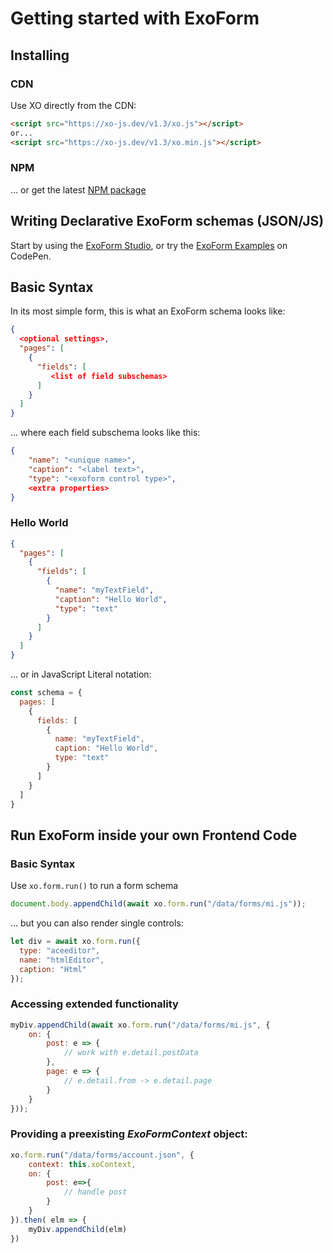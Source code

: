 # Getting started with ExoForm

## Installing

### CDN

Use XO directly from the CDN:

```html
<script src="https://xo-js.dev/v1.3/xo.js"></script>
or...
<script src="https://xo-js.dev/v1.3/xo.min.js"></script>
```

### NPM
... or get the latest [NPM package](https://www.npmjs.com/package/@mvneerven/xo-js)


## Writing Declarative ExoForm schemas (JSON/JS)

Start by using the [ExoForm Studio](https://www.xo-js.dev/#/studio), or try the [ExoForm Examples](https://codepen.io/collection/XLwaxp) on CodePen.

## Basic Syntax 

In its most simple form, this is what an ExoForm schema looks like:

```json
{
  <optional settings>,
  "pages": [
    {
      "fields": [
         <list of field subschemas>
      ]
    }
  ]
}
```

... where each field subschema looks like this:

```json
{
    "name": "<unique name>",
    "caption": "<label text>",
    "type": "<exoform control type>",
    <extra properties>
}
```

### Hello World

```json
{
  "pages": [
    {
      "fields": [
        {
          "name": "myTextField",
          "caption": "Hello World",
          "type": "text"
        }
      ]
    }
  ]
}
```
... or in JavaScript Literal notation:

```js run
const schema = {
  pages: [
    {
      fields: [
        {
          name: "myTextField",
          caption: "Hello World",
          type: "text"
        }
      ]
    }
  ]
}
```


## Run ExoForm inside your own Frontend Code

### Basic Syntax

Use ```xo.form.run()``` to run a form schema 

```js
document.body.appendChild(await xo.form.run("/data/forms/mi.js"));
```

... but you can also render single controls:

```js
let div = await xo.form.run({
  type: "aceeditor",
  name: "htmlEditor",
  caption: "Html"
});
```

### Accessing extended functionality

```js
myDiv.appendChild(await xo.form.run("/data/forms/mi.js", {
    on: {
        post: e => {
            // work with e.detail.postData
        },
        page: e => {
            // e.detail.from -> e.detail.page
        }
    }
}));
```

### Providing a preexisting *ExoFormContext* object:

```js
xo.form.run("/data/forms/account.json", {
    context: this.xoContext,
    on: {
        post: e=>{
            // handle post
        }
    }
}).then( elm => {
    myDiv.appendChild(elm)
})
```